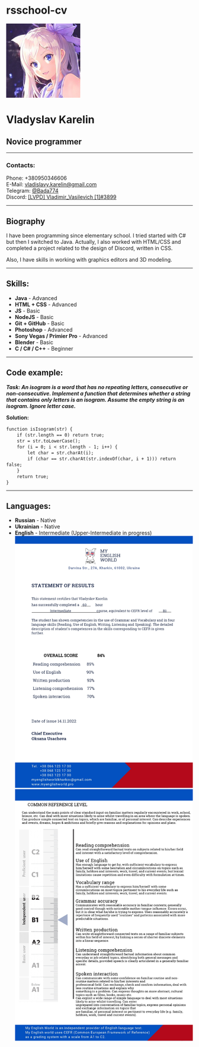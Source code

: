 
# **rsschool-cv**

![](/avatar.png)
# **Vladyslav Karelin**

## **Novice programmer**
___

### **Contacts:**

Phone: +380950346606  
E-Mail: vladislavy.karelin@gmail.com  
Telegram: [@Bada774](https://t.me/Bada774)  
Discord: [[LVPD] Vladimir_Vasilevich [1]#3899](https://discord.com/users/360111380059389964/)  
___

## **Biography**

I have been programming since elementary school. I tried started with C# but then I switched to Java. Actually, I also worked with HTML/CSS and completed a project related to the design of Discord, written in CSS.

Also, I have skills in working with graphics editors and 3D modeling.
___

## **Skills:**
- **Java**  - Advanced
- **HTML + CSS** - Advanced
- **JS**  - Basic
- **NodeJS**  - Basic
- **Git + GitHub** - Basic
- **Photoshop** - Advanced
- **Sony Vegas / Primier Pro** - Advanced
- **Blender** - Basic
- **C / C# / C++** - Beginner
___

## **Code example:**

***Task: An isogram is a word that has no repeating letters, consecutive or non-consecutive. Implement a function that determines whether a string that contains only letters is an isogram. Assume the empty string is an isogram. Ignore letter case.***

**Solution:**

    function isIsogram(str) {
        if (str.length == 0) return true;
        str = str.toLowerCase();
        for (i = 0; i < str.length - 1; i++) {
            let char = str.charAt(i);
            if (char == str.charAt(str.indexOf(char, i + 1))) return false;
        }
        return true;
    }

___

## **Languages:**
- **Russian** - Native
- **Ukrainian** - Native
- **English** - Intermediate (Upper-Intermediate in progress)
![English Certificate - First part](/Certificate(1).jpg)
![English Certificate - Second part](/Certificate(2).jpg)


